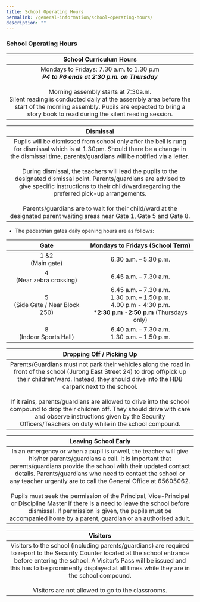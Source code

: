 ```yaml
---
title: School Operating Hours
permalink: /general-information/school-operating-hours/
description: ""
---
```

### School Operating Hours

| School Curriculum  Hours |
|:---:|
| Mondays to Fridays: 7.30 a.m. to 1.30 p.m<br>***P4 to P6 ends at 2:30 p.m. on Thursday***<br> <br>Morning assembly starts at 7:30a.m. <br>Silent reading is conducted daily at the assembly area before the start of the morning assembly. Pupils are expected to bring a story book to read during the silent reading session. |

| Dismissal |
|:---:|
| Pupils will be dismissed from school only after the bell is rung for dismissal which is at 1.30pm. Should there be a change in the dismissal time, parents/guardians will be notified via a letter.<br><br>During dismissal, the teachers will lead the pupils to the designated dismissal point. Parents/guardians are advised to give specific instructions to their child/ward regarding the preferred pick-up arrangements.<br><br>Parents/guardians are to wait for their child/ward at the designated parent waiting areas near Gate 1, Gate 5 and Gate 8. |

*   The pedestrian gates daily opening hours are as follows:

| Gate | Mondays to Fridays (School Term) |
|:---:|:---:|
| 1 &2 <br>(Main gate) | 6.30 a.m. – 5.30 p.m. |
| 4  <br>(Near zebra crossing)| 6.45 a.m. – 7.30 a.m. |
| 5 <br>(Side Gate / Near Block 250) | 6.45 a.m. – 7.30 a.m.<br>1.30 p.m. – 1.50 p.m. <br> 4.00 p.m - 4:30 p.m.<br>***2:30 p.m -2:50 p.m** (Thursdays only)
| 8 <br>(Indoor Sports Hall) | 6.40 a.m. – 7.30 a.m.<br>1.30 p.m. – 1.50 p.m. |



| Dropping Off / Picking Up |
|:---:|
| Parents/Guardians must not park their vehicles along the road in front of the school (Jurong East Street 24) to drop off/pick up their children/ward. Instead, they should drive into the HDB carpark next to the school.<br> <br>If it rains, parents/guardians are allowed to drive into the school compound to drop their children off. They should drive with care and observe instructions given by the Security Officers/Teachers on duty while in the school compound. |

| Leaving School Early |
|:---:|
| In an emergency or when a pupil is unwell, the teacher will give his/her parents/guardians a call. It is important that parents/guardians provide the school with their updated contact details. Parents/guardians who need to contact the school or any teacher urgently are to call the General Office at 65605062.<br><br>Pupils must seek the permission of the Principal, Vice-Principal or Discipline Master if there is a need to leave the school before dismissal. If permission is given, the pupils must be accompanied home by a parent, guardian or an authorised adult. |

| Visitors |
|:---:|
| Visitors to the school (including parents/guardians) are required to report to the Security Counter located at the school entrance before entering the school. A Visitor’s Pass will be issued and this has to be prominently displayed at all times while they are in the school compound.<br><br>Visitors are not allowed to go to the classrooms. |